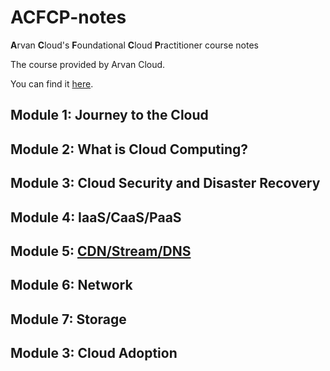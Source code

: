 # ACFCP-notes

**A**rvan **C**loud's **F**oundational **C**loud **P**ractitioner course notes

The course provided by Arvan Cloud.

You can find it [here](https://academy.arvancloud.ir/courses/foundational-cloud-practitioner/).

## Module 1: Journey to the Cloud

## Module 2: What is Cloud Computing?

## Module 3: Cloud Security and Disaster Recovery

## Module 4: IaaS/CaaS/PaaS

## Module 5: [CDN/Stream/DNS](https://github.com/MohsenEbrahimi86/ACFCP-notes/blob/main/Module5/CDN-Stream-DNS.md)

## Module 6: Network

## Module 7: Storage

## Module 3: Cloud Adoption
